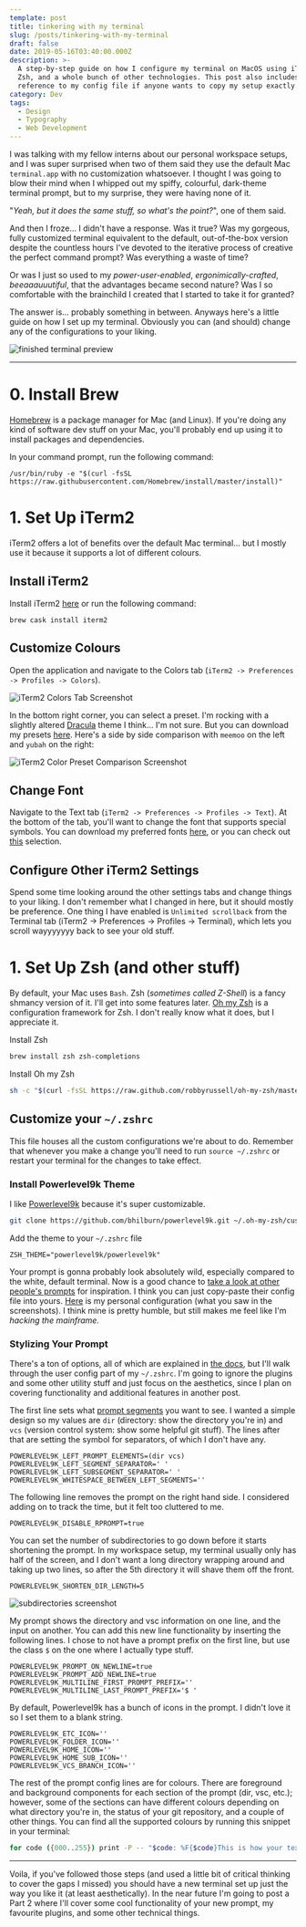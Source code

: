 ```yaml
---
template: post
title: tinkering with my terminal
slug: /posts/tinkering-with-my-terminal
draft: false
date: 2019-05-16T03:40:00.000Z
description: >-
  A step-by-step guide on how I configure my terminal on MacOS using iTerm2,
  Zsh, and a whole bunch of other technologies. This post also includes a
  reference to my config file if anyone wants to copy my setup exactly.
category: Dev
tags:
  - Design
  - Typography
  - Web Development
---
```

I was talking with my fellow interns about our personal workspace setups, and I was super surprised when two of them said they use the default Mac `terminal.app` with no customization whatsoever. I thought I was going to blow their mind when I whipped out my spiffy, colourful, dark-theme terminal prompt, but to my surprise, they were having none of it. 

"_Yeah, but it does the same stuff, so what's the point?_", one of them said. 

And then I froze... I didn't have a response. Was it true? Was my gorgeous, fully customized terminal equivalent to the default, out-of-the-box version despite the countless hours I've devoted to the iterative process of creative the perfect command prompt? Was everything a waste of time?

Or was I just so used to my _power-user-enabled_, _ergonimically-crafted_, _beeaaauuutiful_, that the advantages became second nature? Was I so comfortable with the brainchild I created that I started to take it for granted?

The answer is... probably something in between. Anyways here's a little guide on how I set up my terminal. Obviously you can (and should) change any of the configurations to your liking.

![finished terminal preview](/media/screen-shot-2019-05-15-at-3.20.33-am.png "Fully Customized Terminal")

- - -

# 0. Install Brew

[Homebrew](https://brew.sh/) is a package manager for Mac (and Linux). If you're doing any kind of software dev stuff on your Mac, you'll probably end up using it to install packages and dependencies.

In your command prompt, run the following command:

```shell
/usr/bin/ruby -e "$(curl -fsSL https://raw.githubusercontent.com/Homebrew/install/master/install)"
```

# 1. Set Up iTerm2

iTerm2 offers a lot of benefits over the default Mac terminal... but I mostly use it because it supports a lot of different colours.

## Install iTerm2

Install iTerm2 [here](https://www.iterm2.com/) or run the following command:

```shell
brew cask install iterm2
```

## Customize Colours

Open the application and navigate to the Colors tab (`iTerm2 -> Preferences -> Profiles -> Colors`).

![iTerm2 Colors Tab Screenshot](/media/iterm2_colors.png "iTerm2 Colors Tab")

In the bottom right corner, you can select a preset. I'm rocking with a slightly altered [Dracula](https://draculatheme.com/iterm/) theme I think... I'm not sure. But you can download my presets [here](https://github.com/hunterwatson/dotfiles/tree/master/terminal/color_presets). Here's a side by side comparison with `meemoo` on the left and `yubah` on the right:

![iTerm2 Color Preset Comparison Screenshot](/media/iterm2_theme_comparison.png "iTerm2 Color Preset Comparison")

## Change Font

Navigate to the Text tab (`iTerm2 -> Preferences -> Profiles -> Text`). At the bottom of the tab, you'll want to change the font that supports special symbols. You can download my preferred fonts [here](https://github.com/hunterwatson/dotfiles/tree/master/terminal/fonts), or you can check out [this](https://github.com/ryanoasis/nerd-fonts#patched-fonts) selection.

## Configure Other iTerm2 Settings

Spend some time looking around the other settings tabs and change things to your liking. I don't remember what I changed in here, but it should mostly be preference. One thing I have enabled is `Unlimited scrollback` from the Terminal tab (iTerm2 -> Preferences -> Profiles -> Terminal), which lets you scroll wayyyyyyy back to see your old stuff.

# 1. Set Up Zsh (and other stuff)

By default, your Mac uses `Bash`. Zsh (_sometimes called Z-Shell_) is a fancy shmancy version of it. I'll get into some features later. [Oh my Zsh](https://ohmyz.sh/) is a configuration framework for Zsh. I don't really know what it does, but I appreciate it.

Install Zsh

```sh
brew install zsh zsh-completions
```

Install Oh my Zsh

```sh
sh -c "$(curl -fsSL https://raw.github.com/robbyrussell/oh-my-zsh/master/tools/install.sh)"
```

## Customize your `~/.zshrc`

This file houses all the custom configurations we're about to do. Remember that whenever you make a change you'll need to run `source ~/.zshrc` or restart your terminal for the changes to take effect.

### Install Powerlevel9k Theme

I like [Powerlevel9k](https://github.com/bhilburn/powerlevel9k) because it's super customizable.

```sh
git clone https://github.com/bhilburn/powerlevel9k.git ~/.oh-my-zsh/custom/themes/powerlevel9k
```

Add the theme to your `~/.zshrc` file

```
ZSH_THEME="powerlevel9k/powerlevel9k"
```

Your prompt is gonna probably look absolutely wild, especially compared to the white, default terminal. Now is a good chance to [take a look at other people's prompts](https://github.com/bhilburn/powerlevel9k/wiki/Show-Off-Your-Config) for inspiration. I think you can just copy-paste their config file into yours. [Here](https://github.com/hunterwatson/dotfiles/blob/master/terminal/.zshrc) is my personal configuration (what you saw in the screenshots). I think mine is pretty humble, but still makes me feel like I'm _hacking the mainframe_.

### Stylizing Your Prompt

There's a ton of options, all of which are explained in [the docs](https://github.com/bhilburn/powerlevel9k/wiki/Stylizing-Your-Prompt), but I'll walk through the user config part of my `~/.zshrc`. I'm going to ignore the plugins and some other utility stuff and just focus on the aesthetics, since I plan on covering functionality and additional features in another post.

The first line sets what [prompt segments](https://github.com/bhilburn/powerlevel9k/blob/master/README.md#available-prompt-segments) you want to see. I wanted a simple design so my values are `dir` (directory: show the directory you're in) and `vcs` (version control system: show some helpful git stuff). The lines after that are setting the symbol for separators, of which I don't have any. 

```
POWERLEVEL9K_LEFT_PROMPT_ELEMENTS=(dir vcs)
POWERLEVEL9K_LEFT_SEGMENT_SEPARATOR=' '
POWERLEVEL9K_LEFT_SUBSEGMENT_SEPARATOR=' '
POWERLEVEL9K_WHITESPACE_BETWEEN_LEFT_SEGMENTS=''
```

The following line removes the prompt on the right hand side. I considered adding on to track the time, but it felt too cluttered to me.

```
POWERLEVEL9K_DISABLE_RPROMPT=true
```

You can set the number of subdirectories to go down before it starts shortening the prompt. In my workspace setup, my terminal usually only has half of the screen, and I don't want a long directory wrapping around and taking up two lines, so after the 5th directory it will shave them off the front.

```
POWERLEVEL9K_SHORTEN_DIR_LENGTH=5
```

![subdirectories screenshot](/media/screen-shot-2019-05-17-at-2.26.50-am.png "Shorten Subdirectories")

My prompt shows the directory and vsc information on one line, and the input on another. You can add this new line functionality by inserting the following lines. I chose to not have a prompt prefix on the first line, but use the class `$` on the one where I actually type stuff.
```
POWERLEVEL9K_PROMPT_ON_NEWLINE=true
POWERLEVEL9K_PROMPT_ADD_NEWLINE=true
POWERLEVEL9K_MULTILINE_FIRST_PROMPT_PREFIX=''
POWERLEVEL9K_MULTILINE_LAST_PROMPT_PREFIX='$ '
```

By default, Powerlevel9k has a bunch of icons in the prompt. I didn't love it so I set them to a blank string.
```
POWERLEVEL9K_ETC_ICON=''
POWERLEVEL9K_FOLDER_ICON=''
POWERLEVEL9K_HOME_ICON=''
POWERLEVEL9K_HOME_SUB_ICON=''
POWERLEVEL9K_VCS_BRANCH_ICON=''
```

The rest of the prompt config lines are for colours. There are foreground and background components for each section of the prompt (dir, vsc, etc.); however, some of the sections can have different colours depending on what directory you're in, the status of your git repository, and a couple of other things. You can find all the supported colours by running this snippet in your terminal:
```sh
for code ({000..255}) print -P -- "$code: %F{$code}This is how your text would look like%f"
```

---

Voila, if you've followed those steps (and used a little bit of critical thinking to cover the gaps I missed) you should have a new terminal set up just the way you like it (at least aesthetically). In the near future I'm going to post a Part 2 where I'll cover some cool functionality of your new prompt, my favourite plugins, and some other technical things.
